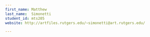 ```yaml
---
first_name: Matthew
last_name:  Simonetti
student_id: mts205
website: http://artfiles.rutgers.edu/~simonetti@art.rutgers.edu/

---
```

